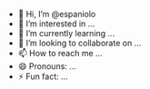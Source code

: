 - 👋 Hi, I’m @espaniolo
- 👀 I’m interested in ...
- 🌱 I’m currently learning ...
- 💞️ I’m looking to collaborate on ...
- 📫 How to reach me ...
- 😄 Pronouns: ...
- ⚡ Fun fact: ...

<!---
espaniolo/espaniolo is a ✨ special ✨ repository because its `README.md` (this file) appears on your GitHub profile.
You can click the Preview link to take a look at your changes.
--->
